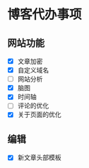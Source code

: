# 博客代办事项


## 网站功能

- [X] 文章加密
- [X] 自定义域名
- [ ] 网站分析
- [X] 脑图
- [X] 时间轴
- [ ] 评论的优化
- [X] 关于页面的优化

## 编辑

- [X] 新文章头部模板

